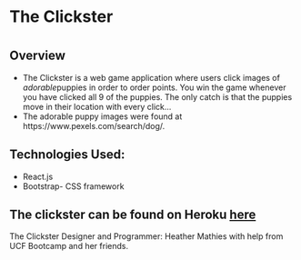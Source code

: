 <h1>The Clickster<h1>

<h2>Overview</h2>
<ul>
  <li>The Clickster is a web game application where users click images of <em>adorable</em>puppies in order to order points.  You win the game whenever you have clicked all 9 of the puppies.  The only catch is that the puppies move in their location with every click... </li>
  <li>The adorable puppy images were found at https://www.pexels.com/search/dog/.</li>
</ul>

<h2>Technologies Used:</h2>
<ul>
  <li>React.js</li>
  <li>Bootstrap- CSS framework</li>
</ul>


<h2>The clickster can be found on Heroku <a href='https://clicky-clickster.herokuapp.com/'>here</a></h2>


<footer>The Clickster Designer and Programmer: Heather Mathies with help from UCF Bootcamp and her friends.</footer>
